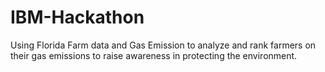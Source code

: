# IBM-Hackathon
Using Florida Farm data and Gas Emission to analyze and rank farmers on their gas emissions to raise awareness in protecting the environment.
